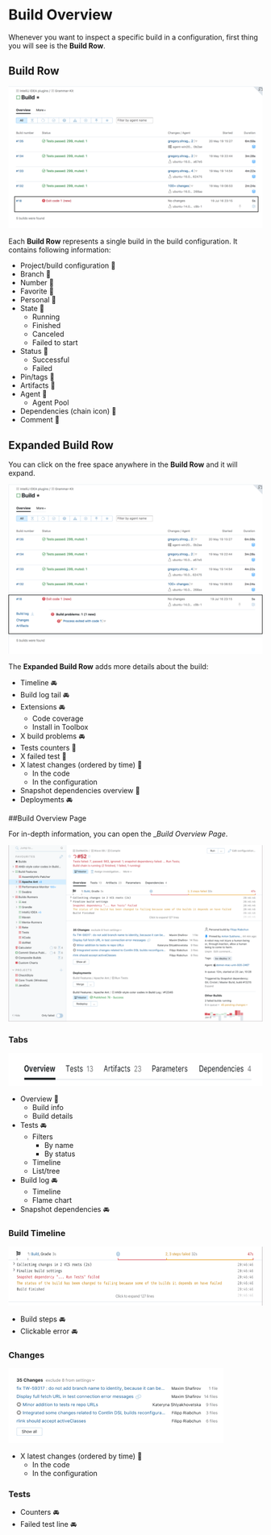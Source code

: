 # Build Overview

Whenever you want to inspect a specific build in a configuration, first thing
you will see is the __Build Row__. 

## Build Row

<img src="Images/build_row.png">

Each __Build Row__ represents a single build in the build configuration. It contains
following information:

* Project/build configuration :checkered_flag: 
* Branch :checkered_flag: 
* Number :checkered_flag: 
* Favorite :checkered_flag: 
* Personal :checkered_flag: 
* State :checkered_flag: 
    * Running
    * Finished
    * Canceled
    * Failed to start
* Status :checkered_flag: 
    * Successful
    * Failed
* Pin/tags :checkered_flag: 
* Artifacts :checkered_flag: 
* Agent :checkered_flag: 
    * Agent Pool
* Dependencies (chain icon) :checkered_flag: 
* Comment :checkered_flag: 

## Expanded Build Row

You can click on the free space anywhere in the __Build Row__ and it will expand.

<img src="Images/expanded_build_row.png">

The __Expanded Build Row__ adds more details about the build:

* Timeline :oncoming_automobile: 
* Build log tail :oncoming_automobile: 
* Extensions :oncoming_automobile: 
	* Code coverage
    * Install in Toolbox
* X build problems :oncoming_automobile: 
* Tests counters :checkered_flag: 
* X failed test :checkered_flag: 
* X latest changes (ordered by time) :checkered_flag: 
	* In the code
	* In the configuration
* Snapshot dependencies overview :checkered_flag: 
* Deployments :oncoming_automobile: 


##Build Overview Page

For in-depth information, you can open the __Build Overview Page_.

<img src="Images/build_overview.png">


### Tabs 

<img height="66" width="670" src="Images/build_overview_tabs.png">

* Overview  :checkered_flag: 
    * Build info
    * Build details
* Tests :oncoming_automobile:
    * Filters
        * By name
        * By status
    * Timeline
  	* List/tree
* Build log :oncoming_automobile:
    * Timeline
    * Flame chart
* Snapshot dependencies :oncoming_automobile:

### Build Timeline

<img height="117" width="623" src="Images/build_overview_timeline.png">

* Build steps :oncoming_automobile:
* Clickable error :oncoming_automobile: 

[//]: <> ( ## Build Log)

### Changes

<img height="149" width="426" src="Images/build_overview_changes.png">

* X latest changes (ordered by time) :checkered_flag: 
    * In the code
    * In the configuration

### Tests

* Counters :oncoming_automobile: 
* Failed test line :oncoming_automobile: 


[//]: <> ( ### Other Builds)
